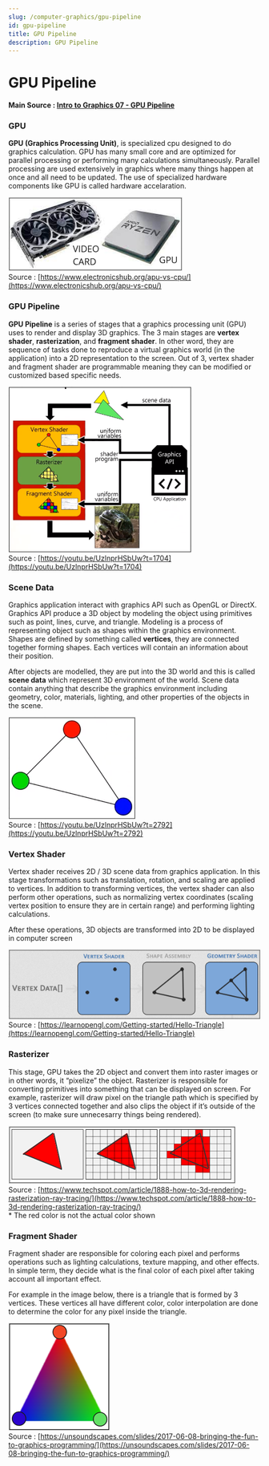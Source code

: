 ```yaml
---
slug: /computer-graphics/gpu-pipeline
id: gpu-pipeline
title: GPU Pipeline
description: GPU Pipeline
---
```


# GPU Pipeline

**Main Source : [Intro to Graphics 07 - GPU Pipeline](https://youtu.be/UzlnprHSbUw)**

### GPU

**GPU (Graphics Processing Unit)**, is specialized cpu designed to do graphics calculation. GPU has many small core and are optimized for parallel processing or performing many calculations simultaneously. Parallel processing are used extensively in graphics where many things happen at once and all need to be updated. The use of specialized hardware components like GPU is called hardware accelaration.

![Video card and GPU](./videocard-gpu.png)  
Source : [https://www.electronicshub.org/apu-vs-cpu/](https://www.electronicshub.org/apu-vs-cpu/)

### GPU Pipeline

**GPU Pipeline** is a series of stages that a graphics processing unit (GPU) uses to render and display 3D graphics. The 3 main stages are **vertex shader**, **rasterization**, and **fragment shader**. In other word, they are sequence of tasks done to reproduce a virtual graphics world (in the application) into a 2D representation to the screen.
Out of 3, vertex shader and fragment shader are programmable meaning they can be modified or customized based specific needs.

![GPU Pipeline including vertex shader, rasterizer, and fragment shader](./gpu-pipeline.png)  
Source : [https://youtu.be/UzlnprHSbUw?t=1704](https://youtu.be/UzlnprHSbUw?t=1704)

### Scene Data

Graphics application interact with graphics API such as OpenGL or DirectX. Graphics API produce a 3D object by modeling the object using primitives such as point, lines, curve, and triangle. Modeling is a process of representing object such as shapes within the graphics environment. Shapes are defined by something called **vertices**, they are connected together forming shapes. Each vertices will contain an information about their position.

After objects are modelled, they are put into the 3D world and this is called **scene data** which represent 3D environment of the world. Scene data contain anything that describe the graphics environment including geometry, color, materials, lighting, and other properties of the objects in the scene.

![A triangle modelled with 3 point](./scene-data.png)  
Source : [https://youtu.be/UzlnprHSbUw?t=2792](https://youtu.be/UzlnprHSbUw?t=2792)

### Vertex Shader

Vertex shader receives 2D / 3D scene data from graphics application. In this stage transformations such as translation, rotation, and scaling are applied to vertices. In addition to transforming vertices, the vertex shader can also perform other operations, such as normalizing vertex coordinates (scaling vertex position to ensure they are in certain range) and performing lighting calculations.

After these operations, 3D objects are transformed into 2D to be displayed in computer screen

![Vertex shader connecting line between points](./vertex-shader.png)  
Source : [https://learnopengl.com/Getting-started/Hello-Triangle](https://learnopengl.com/Getting-started/Hello-Triangle)

### Rasterizer

This stage, GPU takes the 2D object and convert them into raster images or in other words, it “pixelize” the object. Rasterizer is responsible for converting primitives into something that can be displayed on screen. For example, rasterizer will draw pixel on the triangle path which is specified by 3 vertices connected together and also clips the object if it’s outside of the screen (to make sure unnecesarry things being rendered).

![A triangle modelled using line is rasterized](./rasterization.png)  
Source : [https://www.techspot.com/article/1888-how-to-3d-rendering-rasterization-ray-tracing/](https://www.techspot.com/article/1888-how-to-3d-rendering-rasterization-ray-tracing/)  
\* The red color is not the actual color shown

### Fragment Shader

Fragment shader are responsible for coloring each pixel and performs operations such as lighting
calculations, texture mapping, and other effects. In simple term, they decide what is the final color of each pixel after taking account all important effect.

For example in the image below, there is a triangle that is formed by 3 vertices. These vertices all have different color, color interpolation are done to determine the color for any pixel inside the triangle.

![A triangle is interpolated between three colors](./fragment-shader.png)  
Source : [https://unsoundscapes.com/slides/2017-06-08-bringing-the-fun-to-graphics-programming/](https://unsoundscapes.com/slides/2017-06-08-bringing-the-fun-to-graphics-programming/)
